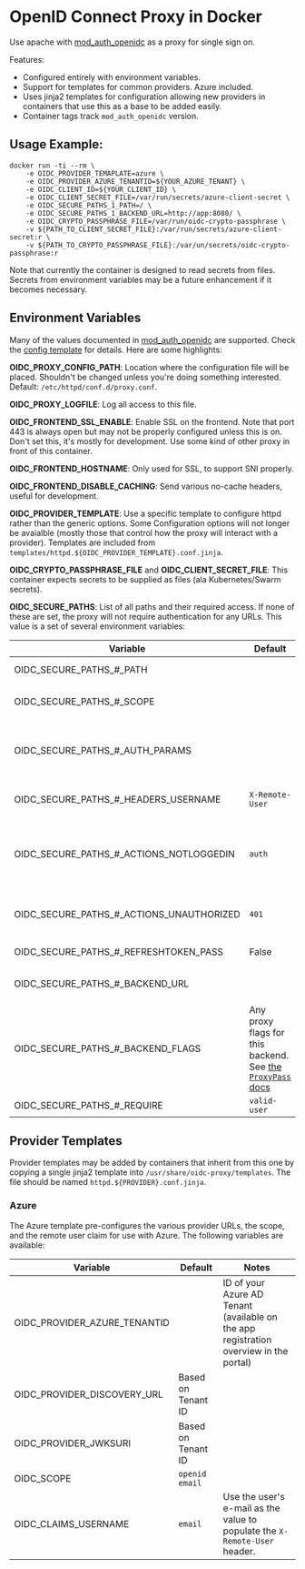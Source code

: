 # OpenID Connect Proxy in Docker

Use apache with [mod_auth_openidc](https://oasis.rancher.localhost/probe) as a proxy for
single sign on.

Features:

- Configured entirely with environment variables.
- Support for templates for common providers. Azure included.
- Uses jinja2 templates for configuration allowing new providers
  in containers that use this as a base to be added easily.
- Container tags track `mod_auth_openidc` version.

## Usage Example:

```
docker run -ti --rm \
    -e OIDC_PROVIDER_TEMAPLATE=azure \
    -e OIDC_PROVIDER_AZURE_TENANTID=${YOUR_AZURE_TENANT} \
    -e OIDC_CLIENT_ID=${YOUR_CLIENT_ID} \
    -e OIDC_CLIENT_SECRET_FILE=/var/run/secrets/azure-client-secret \
    -e OIDC_SECURE_PATHS_1_PATH=/ \
    -e OIDC_SECURE_PATHS_1_BACKEND_URL=http://app:8080/ \
    -e OIDC_CRYPTO_PASSPHRASE_FILE=/var/run/oidc-crypto-passphrase \
    -v ${PATH_TO_CLIENT_SECRET_FILE}:/var/run/secrets/azure-client-secret:r \
    -v ${PATH_TO_CRYPTO_PASSPHRASE_FILE}:/var/un/secrets/oidc-crypto-passphrase:r
```

Note that currently the container is designed to read secrets from files. Secrets from
environment variables may be a future enhancement if it becomes necessary.

## Environment Variables

Many of the values documented in [mod_auth_openidc](https://github.com/zmartzone/mod_auth_openidc/blob/master/auth_openidc.conf)
are supported. Check the [config template](tempaltes/httpd.conf.jinja) for details. Here are some highlights:

**OIDC_PROXY_CONFIG_PATH**: Location where the configuration file will be placed. Shouldn't be changed unless
you're doing something interested. Default: `/etc/httpd/conf.d/proxy.conf`.

**OIDC_PROXY_LOGFILE**: Log all access to this file.

**OIDC_FRONTEND_SSL_ENABLE**: Enable SSL on the frontend. Note that port 443 is always open but may not be properly
configured unless this is on. Don't set this, it's mostly for development. Use some kind of other proxy in front
of this container.

**OIDC_FRONTEND_HOSTNAME**: Only used for SSL, to support SNI properly.

**OIDC_FRONTEND_DISABLE_CACHING**: Send various no-cache headers, useful for development.

**OIDC_PROVIDER_TEMPLATE**: Use a specific template to configure httpd rather than the generic options. Some
Configuration options will not longer be avaialble (mostly those that control how the proxy will interact with
a provider). Templates are included from `templates/httpd.${OIDC_PROVIDER_TEMPLATE}.conf.jinja`.

**OIDC_CRYPTO_PASSPHRASE_FILE** and **OIDC_CLIENT_SECRET_FILE**: This container expects secrets to be supplied
as files (ala Kubernetes/Swarm secrets).

**OIDC_SECURE_PATHS**: List of all paths and their required access. If none of these are set, the proxy
will not require authentication for any URLs. This value is a set of several environment variables:

| Variable | Default | Mapping |
|----------|---------|---------|
| OIDC_SECURE_PATHS_#_PATH | | URL path for which this rule applies. |
| OIDC_SECURE_PATHS_#_SCOPE| | Optional. Define scopes specific to this path. |
| OIDC_SECURE_PATHS_#_AUTH_PARAMS | | Optional. Add parameters to send to the authorization endpoint of the provider. |
| OIDC_SECURE_PATHS_#_HEADERS_USERNAME | `X-Remote-User` | Header in which to send the user's username |
| OIDC_SECURE_PATHS_#_ACTIONS_NOTLOGGEDIN | `auth` | Action to take when a request it not authenticated. Can be `auth` or `401`, authenticate or issue a 401. |
| OIDC_SECURE_PATHS_#_ACTIONS_UNAUTHORIZED | `401` | Action to take when a user is authenticated but does not pass authorization checks. |
| OIDC_SECURE_PATHS_#_REFRESHTOKEN_PASS | False | Corresponds to `OIDCPassRefreshToken`. |
| OIDC_SECURE_PATHS_#_BACKEND_URL | | Required. URL of the backend for this frontend url. |
| OIDC_SECURE_PATHS_#_BACKEND_FLAGS | Any proxy flags for this backend. See [the `ProxyPass` docs](https://httpd.apache.org/docs/2.4/mod/mod_proxy.html#proxypass) |
| OIDC_SECURE_PATHS_#_REQUIRE | `valid-user` | Rule for this location. |

## Provider Templates

Provider templates may be added by containers that inherit from this one by copying a single
jinja2 template into `/usr/share/oidc-proxy/templates`. The file should be named `httpd.${PROVIDER}.conf.jinja`.

### Azure

The Azure template pre-configures the various provider URLs, the scope, and the remote user claim for use with
Azure. The following variables are available:

| Variable | Default | Notes |
|----------|---------|-------|
| OIDC_PROVIDER_AZURE_TENANTID | | ID of your Azure AD Tenant (available on the app registration overview in the portal) |
| OIDC_PROVIDER_DISCOVERY_URL | Based on Tenant ID | |
| OIDC_PROVIDER_JWKSURI | Based on Tenant ID | |
| OIDC_SCOPE | `openid email` | |
| OIDC_CLAIMS_USERNAME | `email` | Use the user's e-mail as the value to populate the `X-Remote-User` header. |

